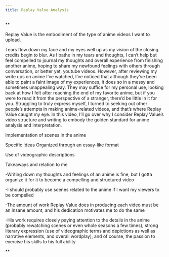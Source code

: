 ```yaml
---
title: Replay Value Analysis
---
```

**

Replay Value is the embodiment of the type of anime videos I want to upload.

  

Tears flow down my face and my eyes well up as my vision of the closing credits begin to blur. As I bathe in my tears and thoughts, I can’t help but feel compelled to journal my thoughts and overall experience from finishing another anime, hoping to share my newfound feelings with others through conversation, or better yet, youtube videos. However, after reviewing my write ups on anime I’ve watched, I’ve noticed that although they’ve been able to paint a faint image of my experiences, it does so in a messy and sometimes unappealing way. They may suffice for my personal use, looking back at how I felt after reaching the end of my favorite anime, but if you were to read it from the perspective of a stranger, there’d be little in it for you. Struggling to truly express myself, I turned to seeking out other people’s attempts in making anime-related videos, and that’s where Replay Value caught my eye. In this video, I’ll go over why I consider Replay Value’s video structure and writing to embody the golden standard for anime analysis and interpretation.

  

Implementation of scenes in the anime

  

Specific Ideas Organized through an essay-like format

  

Use of videographic descriptions

  
  

Takeaways and relation to me

\-Writing down my thoughts and feelings of an anime is fine, but I gotta organize it for it to become a compelling and structured video

\-I should probably use scenes related to the anime if I want my viewers to be compelled

\-The amount of work Replay Value does in producing each video must be an insane amount, and his dedication motivates me to do the same

\-His work requires closely paying attention to the details in the anime (probably rewatching scenes or even whole seasons a few times), strong literary expression (use of videographic terms and depictions as well as narrative elements, and overall wordplay), and of course, the passion to exercise his skills to his full ability

**